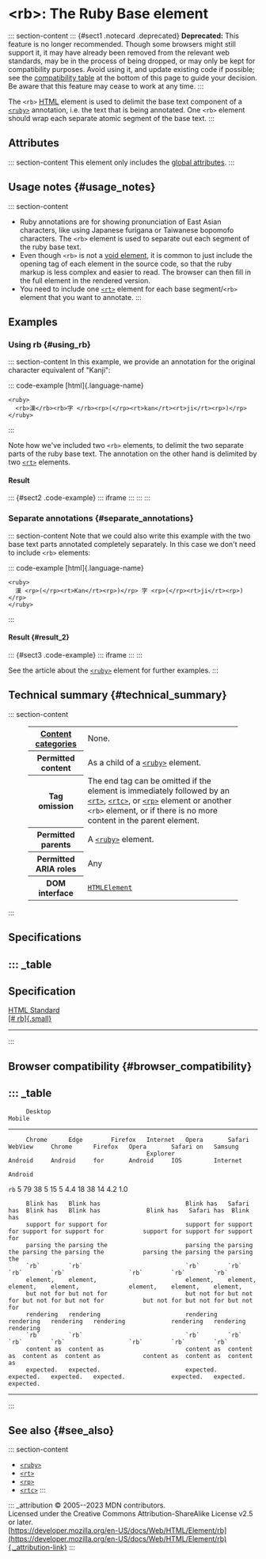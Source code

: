 

# \<rb\>: The Ruby Base element



::: section-content
::: {#sect1 .notecard .deprecated}
**Deprecated:** This feature is no longer recommended. Though some
browsers might still support it, it may have already been removed from
the relevant web standards, may be in the process of being dropped, or
may only be kept for compatibility purposes. Avoid using it, and update
existing code if possible; see the [compatibility
table](#browser_compatibility) at the bottom of this page to guide your
decision. Be aware that this feature may cease to work at any time.
:::

The `<rb>` [HTML](../index) element is used to delimit the base text
component of a [`<ruby>`](ruby) annotation, i.e. the text that is being
annotated. One `<rb>` element should wrap each separate atomic segment
of the base text.
:::

## Attributes

::: section-content
This element only includes the [global
attributes](../global_attributes).
:::

## Usage notes {#usage_notes}

::: section-content
-   Ruby annotations are for showing pronunciation of East Asian
    characters, like using Japanese furigana or Taiwanese bopomofo
    characters. The `<rb>` element is used to separate out each segment
    of the ruby base text.
-   Even though `<rb>` is not a [void
    element](https://developer.mozilla.org/en-US/docs/Glossary/Void_element),
    it is common to just include the opening tag of each element in the
    source code, so that the ruby markup is less complex and easier to
    read. The browser can then fill in the full element in the rendered
    version.
-   You need to include one [`<rt>`](rt) element for each base
    segment/`<rb>` element that you want to annotate.
:::

## Examples

### Using rb {#using_rb}

::: section-content
In this example, we provide an annotation for the original character
equivalent of \"Kanji\":

::: code-example
[html]{.language-name}

``` {signature="6okhRiocfiWkPkX6HnFhYov0ZspFaOZmHPeNVDVt8kM=" data-language="html"}
<ruby>
  <rb>漢</rb><rb>字 </rb><rp>(</rp><rt>kan</rt><rt>ji</rt><rp>)</rp>
</ruby>
```
:::

Note how we\'ve included two `<rb>` elements, to delimit the two
separate parts of the ruby base text. The annotation on the other hand
is delimited by two [`<rt>`](rt) elements.

#### Result

::: {#sect2 .code-example}
::: iframe
:::
:::
:::

### Separate annotations {#separate_annotations}

::: section-content
Note that we could also write this example with the two base text parts
annotated completely separately. In this case we don\'t need to include
`<rb>` elements:

::: code-example
[html]{.language-name}

``` {signature="Y+5q/G3EBi/ofswS5LfyI/FrJgypPFnlRQxpSurHYlA=" data-language="html"}
<ruby>
  漢 <rp>(</rp><rt>Kan</rt><rp>)</rp> 字 <rp>(</rp><rt>ji</rt><rp>)</rp>
</ruby>
```
:::

#### Result {#result_2}

::: {#sect3 .code-example}
::: iframe
:::
:::

See the article about the [`<ruby>`](ruby) element for further examples.
:::

## Technical summary {#technical_summary}

::: section-content
<figure class="table-container">
<div class="_table">
<table class="properties">
<tbody>
<tr class="odd">
<th scope="row"><a href="../content_categories">Content
categories</a></th>
<td>None.</td>
</tr>
<tr class="even">
<th scope="row">Permitted content</th>
<td>As a child of a <a href="ruby"><code>&lt;ruby&gt;</code></a>
element.</td>
</tr>
<tr class="odd">
<th scope="row">Tag omission</th>
<td>The end tag can be omitted if the element is immediately followed by
an <a href="rt"><code>&lt;rt&gt;</code></a>, <a
href="rtc"><code>&lt;rtc&gt;</code></a>, or <a
href="rp"><code>&lt;rp&gt;</code></a> element or another
<code>&lt;rb&gt;</code> element, or if there is no more content in the
parent element.</td>
</tr>
<tr class="even">
<th scope="row">Permitted parents</th>
<td>A <a href="ruby"><code>&lt;ruby&gt;</code></a> element.</td>
</tr>
<tr class="odd">
<th scope="row">Permitted ARIA roles</th>
<td>Any</td>
</tr>
<tr class="even">
<th scope="row">DOM interface</th>
<td><a
href="https://developer.mozilla.org/en-US/docs/Web/API/HTMLElement"><code>HTMLElement</code></a></td>
</tr>
</tbody>
</table>

</figure>
:::

## Specifications

::: _table
  -----------------------------------------------------------------------
  Specification
  -----------------------------------------------------------------------
  [HTML Standard\
  [\#
  rb]{.small}](https://html.spec.whatwg.org/multipage/obsolete.html#rb)

  -----------------------------------------------------------------------
:::

## Browser compatibility {#browser_compatibility}

::: _table
  -------------------------------------------------------------------------------------------------------------------------------------------------
         Desktop                                                              Mobile                                                    
  ------ ----------- ----------- --------- ---------- ----------- ----------- ----------- ----------- --------- ----------- ----------- -----------
         Chrome      Edge        Firefox   Internet   Opera       Safari      WebView     Chrome      Firefox   Opera       Safari on   Samsung
                                           Explorer                           Android     Android     for       Android     IOS         Internet
                                                                                                      Android                           

  `rb`   5           79          38        5          15          5           4.4         18          38        14          4.2         1.0
                                                                                                                                        
         Blink has   Blink has                        Blink has   Safari has  Blink has   Blink has             Blink has   Safari has  Blink has
         support for support for                      support for support for support for support for           support for support for support for
         parsing the parsing the                      parsing the parsing the parsing the parsing the           parsing the parsing the parsing the
         `rb`        `rb`                             `rb`        `rb`        `rb`        `rb`                  `rb`        `rb`        `rb`
         element,    element,                         element,    element,    element,    element,              element,    element,    element,
         but not for but not for                      but not for but not for but not for but not for           but not for but not for but not for
         rendering   rendering                        rendering   rendering   rendering   rendering             rendering   rendering   rendering
         `rb`        `rb`                             `rb`        `rb`        `rb`        `rb`                  `rb`        `rb`        `rb`
         content as  content as                       content as  content as  content as  content as            content as  content as  content as
         expected.   expected.                        expected.   expected.   expected.   expected.             expected.   expected.   expected.
  -------------------------------------------------------------------------------------------------------------------------------------------------
:::

## See also {#see_also}

::: section-content
-   [`<ruby>`](ruby)
-   [`<rt>`](rt)
-   [`<rp>`](rp)
-   [`<rtc>`](rtc)
:::

::: _attribution
© 2005--2023 MDN contributors.\
Licensed under the Creative Commons Attribution-ShareAlike License v2.5
or later.\
[https://developer.mozilla.org/en-US/docs/Web/HTML/Element/rb](https://developer.mozilla.org/en-US/docs/Web/HTML/Element/rb){._attribution-link}
:::
